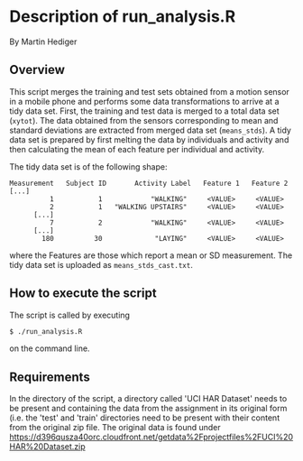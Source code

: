 # Description of run_analysis.R

By Martin Hediger

## Overview
This script merges the training and test sets obtained
from a motion sensor in a mobile phone and performs some
data transformations to arrive at a tidy data set.
First, the training and test data is merged to a total data set
(`xytot`). The data obtained from the sensors corresponding 
to mean and standard deviations are extracted from merged data
set (`means_stds`).
A tidy data set is prepared by first melting the data by
individuals and activity and then calculating the mean of
each feature per individual and activity.

The tidy data set is of the following shape:

```
Measurement   Subject ID       Activity Label   Feature 1   Feature 2   [...] 
          1           1            "WALKING"     <VALUE>     <VALUE>
          2           1   "WALKING UPSTAIRS"     <VALUE>     <VALUE>
      [...]
          7           2            "WALKING"     <VALUE>     <VALUE>
      [...]
        180          30             "LAYING"     <VALUE>     <VALUE>
```

where the Features are those which report a mean or SD measurement.
The tidy data set is uploaded as `means_stds_cast.txt`.


## How to execute the script
The script is called by executing
```bash
$ ./run_analysis.R
```
on the command line.


## Requirements
In the directory of the script, a directory
called 'UCI HAR Dataset' needs to be present and
containing the data from the assignment in its
original form (i.e. the 'test' and 'train' directories
need to be present with their content from the original
zip file. The original data is found under
https://d396qusza40orc.cloudfront.net/getdata%2Fprojectfiles%2FUCI%20HAR%20Dataset.zip 
